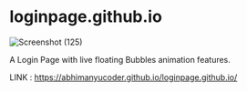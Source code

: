 # loginpage.github.io

![Screenshot (125)](https://user-images.githubusercontent.com/64039239/116930381-557bd380-ac7d-11eb-8d66-7c7c6bf16b17.png)


A Login Page with live floating Bubbles animation features.

LINK : https://abhimanyucoder.github.io/loginpage.github.io/
